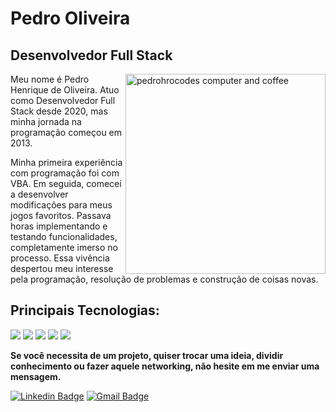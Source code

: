 # Pedro Oliveira

## Desenvolvedor Full Stack
<img src="https://raw.githubusercontent.com/MicaelliMedeiros/micaellimedeiros/master/image/computer-illustration.png" min-width="100px" max-width="320px" width="320px" align="right" alt="pedrohrocodes computer and coffee">

Meu nome é Pedro Henrique de Oliveira. Atuo como Desenvolvedor Full Stack desde 2020, mas minha jornada na programação começou em 2013.

Minha primeira experiência com programação foi com VBA. Em seguida, comecei a desenvolver modificações para meus jogos favoritos. Passava horas implementando e testando funcionalidades, completamente imerso no processo. Essa vivência despertou meu interesse pela programação, resolução de problemas e construção de coisas novas.

## Principais Tecnologias:

![](https://img.shields.io/badge/CSharp-informational?style=flat&logo=csharp&logoColor=white&color=512BD4)
![](https://img.shields.io/badge/.NET-informational?style=flat&logo=dotnet&logoColor=white&color=512BD4)
![](https://img.shields.io/badge/React-informational?style=flat&logo=react&logoColor=white&color=61DAFB)
![](https://img.shields.io/badge/Next.JS-informational?style=flat&logo=nextdotjs&logoColor=white&color=000000)
![](https://img.shields.io/badge/Tailwind-informational?style=flat&logo=tailwindcss&logoColor=white&color=06B6D4)

**Se você necessita de um projeto, quiser trocar uma ideia, dividir conhecimento ou fazer aquele networking, não hesite em me enviar uma mensagem.**

[![Linkedin Badge](https://img.shields.io/badge/-Meu%20LinkedIn-F2F0E3?style=flat-square&logo=Linkedin&logoColor=212121&link=https://www.linkedin.com/in/pedrohrocodes/)](https://www.linkedin.com/in/pedrohrocodes/) 
[![Gmail Badge](https://img.shields.io/badge/-iuricold99@gmail.com-F2F0E3?style=flat-square&logo=Gmail&logoColor=212121&link=mailto:pedro.hrochaoliveira@gmail.com)](mailto:pedro.hrochaoliveira@gmail.com)
